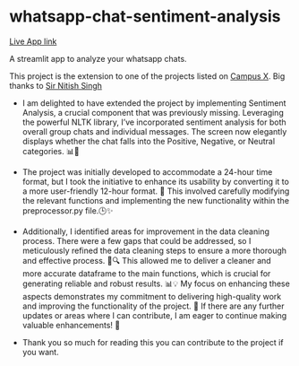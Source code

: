 # whatsapp-chat-sentiment-analysis

[Live App link](https://whatsapp-chat-sentiment-analysis.streamlit.app/)

A streamlit app to analyze your whatsapp chats. 

This project is the extension to one of the projects listed on [Campus X](https://github.com/campusx-official/whatsapp-chat-analysis). 
Big thanks to [Sir Nitish Singh](https://www.youtube.com/@campusx-official)

- I am delighted to have extended the project by implementing Sentiment Analysis, a crucial component that was previously missing. Leveraging the powerful NLTK library, I’ve incorporated sentiment analysis for both overall group chats and individual messages. The screen now elegantly displays whether the chat falls into the Positive, Negative, or Neutral categories. 📊🌟

- The project was initially developed to accommodate a 24-hour time format, but I took the initiative to enhance its usability by converting it to a more user-friendly 12-hour format. 🌟 This involved carefully modifying the relevant functions and implementing the new functionality within the preprocessor.py file.🕒✨

- Additionally, I identified areas for improvement in the data cleaning process. There were a few gaps that could be addressed, so I meticulously refined the data cleaning steps to ensure a more thorough and effective process. 🧹🔍 This allowed me to deliver a cleaner and more accurate dataframe to the main functions, which is crucial for generating reliable and robust results. 📊💡 My focus on enhancing these aspects demonstrates my commitment to delivering high-quality work and improving the functionality of the project. 🚀 If there are any further updates or areas where I can contribute, I am eager to continue making valuable enhancements! 🙌

- Thank you so much for reading this you can contribute to the project if you want.